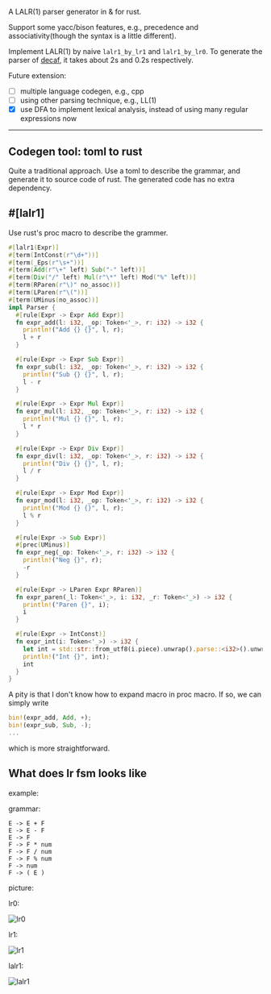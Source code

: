 A LALR(1) parser generator in & for rust.

Support some yacc/bison features, e.g., precedence and associativity(though the syntax is a little different).

Implement LALR(1) by naive `lalr1_by_lr1` and `lalr1_by_lr0`. To generate the parser of [decaf](https://github.com/MashPlant/decaf), it takes about 2s and 0.2s respectively.

Future extension: 

- [ ] multiple language codegen, e.g., cpp
- [ ] using other parsing technique, e.g., LL(1)
- [x] use DFA to implement lexical analysis, instead of using many regular expressions now

---

## Codegen tool: toml to rust

Quite a traditional approach. Use a toml to describe the grammar, and generate it to source code of rust. The generated code has no extra dependency.

## #[lalr1]

Use rust's proc macro to describe the grammer.

```rust
#[lalr1(Expr)]
#[term(IntConst(r"\d+"))]
#[term(_Eps(r"\s+"))]
#[term(Add(r"\+" left) Sub("-" left))]
#[term(Div("/" left) Mul(r"\*" left) Mod("%" left))]
#[term(RParen(r"\)" no_assoc))]
#[term(LParen(r"\("))]
#[term(UMinus(no_assoc))]
impl Parser {
  #[rule(Expr -> Expr Add Expr)]
  fn expr_add(l: i32, _op: Token<'_>, r: i32) -> i32 {
    println!("Add {} {}", l, r);
    l + r
  }

  #[rule(Expr -> Expr Sub Expr)]
  fn expr_sub(l: i32, _op: Token<'_>, r: i32) -> i32 {
    println!("Sub {} {}", l, r);
    l - r
  }

  #[rule(Expr -> Expr Mul Expr)]
  fn expr_mul(l: i32, _op: Token<'_>, r: i32) -> i32 {
    println!("Mul {} {}", l, r);
    l * r
  }

  #[rule(Expr -> Expr Div Expr)]
  fn expr_div(l: i32, _op: Token<'_>, r: i32) -> i32 {
    println!("Div {} {}", l, r);
    l / r
  }

  #[rule(Expr -> Expr Mod Expr)]
  fn expr_mod(l: i32, _op: Token<'_>, r: i32) -> i32 {
    println!("Mod {} {}", l, r);
    l % r
  }

  #[rule(Expr -> Sub Expr)]
  #[prec(UMinus)]
  fn expr_neg(_op: Token<'_>, r: i32) -> i32 {
    println!("Neg {}", r);
    -r
  }

  #[rule(Expr -> LParen Expr RParen)]
  fn expr_paren(_l: Token<'_>, i: i32, _r: Token<'_>) -> i32 {
    println!("Paren {}", i);
    i
  }

  #[rule(Expr -> IntConst)]
  fn expr_int(i: Token<'_>) -> i32 {
    let int = std::str::from_utf8(i.piece).unwrap().parse::<i32>().unwrap();
    println!("Int {}", int);
    int
  }
}
```

A pity is that I don't know how to expand macro in proc macro. If so, we can simply write

```rust
bin!(expr_add, Add, +);
bin!(expr_sub, Sub, -);
...
```

which is more straightforward.

## What does lr fsm looks like

example:

grammar:

```
E -> E + F
E -> E - F
E -> F
F -> F * num
F -> F / num
F -> F % num
F -> num
F -> ( E )
```

picture:

lr0:

![lr0](./lalr1/pic/lr0.png)

lr1:

![lr1](./lalr1/pic/lr1.png)

lalr1:

![lalr1](./lalr1/pic/lalr1.png)
